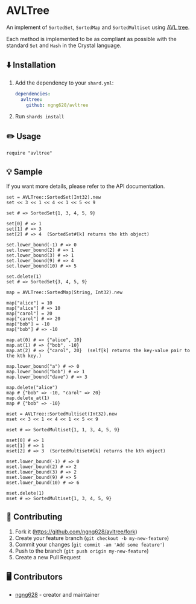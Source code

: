 # AVLTree

An implement of `SortedSet`, `SortedMap` and `SortedMultiset` using [AVL tree](https://en.wikipedia.org/wiki/AVL_tree).

Each method is implemented to be as compliant as possible with the standard `Set` and `Hash` in the Crystal language.

## :arrow_down: Installation

1. Add the dependency to your `shard.yml`:

   ```yaml
   dependencies:
     avltree:
       github: ngng628/avltree
   ```

2. Run `shards install`

## :pencil2: Usage

```crystal
require "avltree"
```

## :bulb: Sample

If you want more details, please refer to the API documentation.

```crystal
set = AVLTree::SortedSet(Int32).new
set << 3 << 1 << 4 << 1 << 5 << 9

set # => SortedSet{1, 3, 4, 5, 9}

set[0] # => 1
set[1] # => 3
set[2] # => 4  (SortedSet#[k] returns the kth object)

set.lower_bound(-1) # => 0
set.lower_bound(2) # => 1
set.lower_bound(3) # => 1
set.lower_bound(9) # => 4
set.lower_bound(10) # => 5

set.delete(1)
set # => SortedSet{3, 4, 5, 9}
```

```crystal
map = AVLTree::SortedMap(String, Int32).new

map["alice"] = 10
map["alice"] # => 10
map["carol"] = 20
map["carol"] # => 20
map["bob"] = -10
map["bob"] # => -10

map.at(0) # => {"alice", 10}
map.at(1) # => {"bob", -10}
map.at(2) # => {"carol", 20}  (self[k] returns the key-value pair to the kth key.)

map.lower_bound("a") # => 0
map.lower_bound("bob") # => 1
map.lower_bound("dave") # => 3

map.delete("alice")
map # {"bob" => -10, "carol" => 20}
map.delete_at(1)
map # {"bob" => -10}
```

```crystal
mset = AVLTree::SortedMultiset(Int32).new
mset << 3 << 1 << 4 << 1 << 5 << 9

mset # => SortedMultiset{1, 1, 3, 4, 5, 9}

mset[0] # => 1
mset[1] # => 1
mset[2] # => 3  (SortedMultiset#[k] returns the kth object)

mset.lower_bound(-1) # => 0
mset.lower_bound(2) # => 2
mset.lower_bound(3) # => 2
mset.lower_bound(9) # => 5
mset.lower_bound(10) # => 6

mset.delete(1)
mset # => SortedMultiset{1, 3, 4, 5, 9}
```


## :busts_in_silhouette: Contributing

1. Fork it (<https://github.com/ngng628/avltree/fork>)
2. Create your feature branch (`git checkout -b my-new-feature`)
3. Commit your changes (`git commit -am 'Add some feature'`)
4. Push to the branch (`git push origin my-new-feature`)
5. Create a new Pull Request

## :desktop_computer: Contributors

- [ngng628](https://github.com/ngng628) - creator and maintainer
